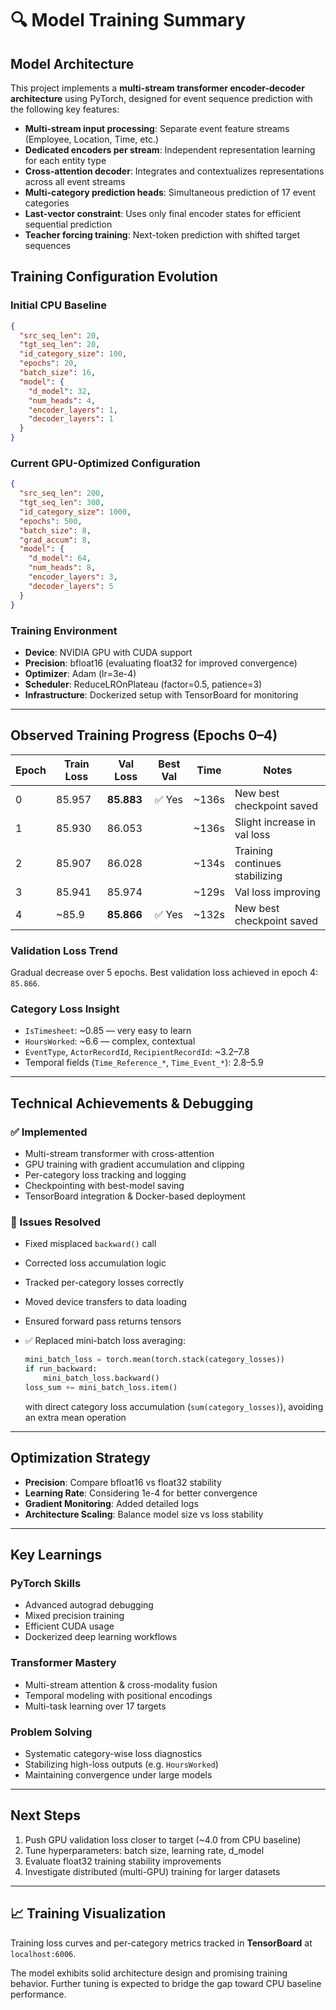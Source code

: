 # 🔍 Model Training Summary

## Model Architecture

This project implements a **multi-stream transformer encoder-decoder architecture** using PyTorch, designed for event sequence prediction with the following key features:

* **Multi-stream input processing**: Separate event feature streams (Employee, Location, Time, etc.)
* **Dedicated encoders per stream**: Independent representation learning for each entity type
* **Cross-attention decoder**: Integrates and contextualizes representations across all event streams
* **Multi-category prediction heads**: Simultaneous prediction of 17 event categories
* **Last-vector constraint**: Uses only final encoder states for efficient sequential prediction
* **Teacher forcing training**: Next-token prediction with shifted target sequences

## Training Configuration Evolution

### Initial CPU Baseline

```json
{
  "src_seq_len": 20,
  "tgt_seq_len": 20,
  "id_category_size": 100,
  "epochs": 20,
  "batch_size": 16,
  "model": {
    "d_model": 32,
    "num_heads": 4,
    "encoder_layers": 1,
    "decoder_layers": 1
  }
}
```

### Current GPU-Optimized Configuration

```json
{
  "src_seq_len": 200,
  "tgt_seq_len": 300,
  "id_category_size": 1000,
  "epochs": 500,
  "batch_size": 8,
  "grad_accum": 8,
  "model": {
    "d_model": 64,
    "num_heads": 8,
    "encoder_layers": 3,
    "decoder_layers": 5
  }
}
```

### Training Environment

* **Device**: NVIDIA GPU with CUDA support
* **Precision**: bfloat16 (evaluating float32 for improved convergence)
* **Optimizer**: Adam (lr=3e-4)
* **Scheduler**: ReduceLROnPlateau (factor=0.5, patience=3)
* **Infrastructure**: Dockerized setup with TensorBoard for monitoring

---

## Observed Training Progress (Epochs 0–4)

| Epoch | Train Loss | Val Loss   | Best Val | Time   | Notes                          |
| ----- | ---------- | ---------- | -------- | ------ | ------------------------------ |
| 0     | 85.957     | **85.883** | ✅ Yes    | \~136s | New best checkpoint saved      |
| 1     | 85.930     | 86.053     |          | \~136s | Slight increase in val loss    |
| 2     | 85.907     | 86.028     |          | \~134s | Training continues stabilizing |
| 3     | 85.941     | 85.974     |          | \~129s | Val loss improving             |
| 4     | \~85.9     | **85.866** | ✅ Yes    | \~132s | New best checkpoint saved      |

### Validation Loss Trend

Gradual decrease over 5 epochs. Best validation loss achieved in epoch 4: `85.866`.

### Category Loss Insight

* `IsTimesheet`: \~0.85 — very easy to learn
* `HoursWorked`: \~6.6 — complex, contextual
* `EventType`, `ActorRecordId`, `RecipientRecordId`: \~3.2–7.8
* Temporal fields (`Time_Reference_*`, `Time_Event_*`): 2.8–5.9

---

## Technical Achievements & Debugging

### ✅ Implemented

* Multi-stream transformer with cross-attention
* GPU training with gradient accumulation and clipping
* Per-category loss tracking and logging
* Checkpointing with best-model saving
* TensorBoard integration & Docker-based deployment

### 🔧 Issues Resolved

* Fixed misplaced `backward()` call
* Corrected loss accumulation logic
* Tracked per-category losses correctly
* Moved device transfers to data loading
* Ensured forward pass returns tensors
* ✅ Replaced mini-batch loss averaging:

  ```python
  mini_batch_loss = torch.mean(torch.stack(category_losses))
  if run_backward:
      mini_batch_loss.backward()
  loss_sum += mini_batch_loss.item()
  ```

  with direct category loss accumulation (`sum(category_losses)`), avoiding an extra mean operation

---

## Optimization Strategy

* **Precision**: Compare bfloat16 vs float32 stability
* **Learning Rate**: Considering 1e-4 for better convergence
* **Gradient Monitoring**: Added detailed logs
* **Architecture Scaling**: Balance model size vs loss stability

---

## Key Learnings

### PyTorch Skills

* Advanced autograd debugging
* Mixed precision training
* Efficient CUDA usage
* Dockerized deep learning workflows

### Transformer Mastery

* Multi-stream attention & cross-modality fusion
* Temporal modeling with positional encodings
* Multi-task learning over 17 targets

### Problem Solving

* Systematic category-wise loss diagnostics
* Stabilizing high-loss outputs (e.g. `HoursWorked`)
* Maintaining convergence under large models

---

## Next Steps

1. Push GPU validation loss closer to target (\~4.0 from CPU baseline)
2. Tune hyperparameters: batch size, learning rate, d\_model
3. Evaluate float32 training stability improvements
4. Investigate distributed (multi-GPU) training for larger datasets

---

## 📈 Training Visualization

Training loss curves and per-category metrics tracked in **TensorBoard** at `localhost:6006`.

The model exhibits solid architecture design and promising training behavior. Further tuning is expected to bridge the gap toward CPU baseline performance.
